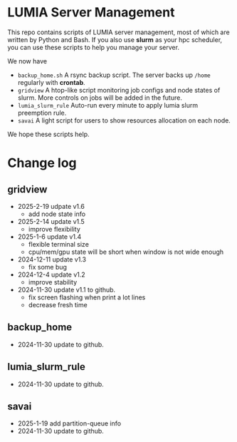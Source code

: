 # LUMIA Server Management
This repo contains scripts of LUMIA server management, most of which are written by Python and Bash.
If you also use **slurm** as your hpc scheduler, you can use these scripts to help you manage your server.

We now have
- `backup_home.sh` A rsync backup script. The server backs up `/home` regularly with **crontab**.
- `gridview` A htop-like script monitoring job configs and node states of slurm. More controls on jobs will be added in the future.
- `lumia_slurm_rule` Auto-run every minute to apply lumia slurm preemption rule.
- `savai` A light script for users to show resources allocation on each node.

We hope these scripts help.

# Change log
## gridview
- 2025-2-19 udpate v1.6
    - add node state info
- 2025-2-14 update v1.5
    - improve flexibility
- 2025-1-6 update v1.4
    - flexible terminal size
    - cpu/mem/gpu state will be short when window is not wide enough
- 2024-12-11 update v1.3
    - fix some bug
- 2024-12-4 update v1.2
    - improve stability
- 2024-11-30 update v1.1 to github.
    - fix screen flashing when print a lot lines
    - decrease fresh time

## backup_home
- 2024-11-30 update to github.

## lumia_slurm_rule
- 2024-11-30 update to github.

## savai
- 2025-1-19 add partition-queue info
- 2024-11-30 update to github.